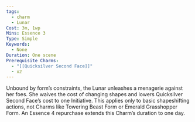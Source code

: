 ```yaml
---
tags:
  - charm
  - Lunar
Cost: 3m, 1wp
Mins: Essence 3
Type: Simple
Keywords:
  - None
Duration: One scene
Prerequisite Charms:
  - "[[Quicksilver Second Face]]"
  - x2
---
```

Unbound by form’s constraints, the Lunar unleashes a menagerie against her foes. She waives the cost of changing shapes and lowers Quicksilver Second Face’s cost to one Initiative. This applies only to basic shapeshifting actions, not Charms like Towering Beast Form or Emerald Grasshopper Form. An Essence 4 repurchase extends this Charm’s duration to one day.